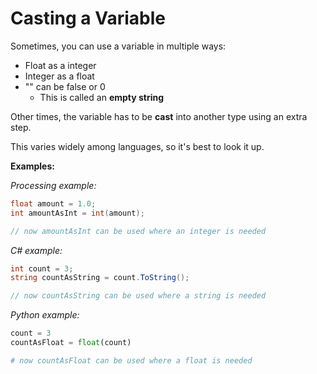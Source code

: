 # Casting a Variable

Sometimes, you can use a variable in multiple ways:

* Float as a integer
* Integer as a float
* "" can be false or 0
  * This is called an **empty string**

Other times, the variable has to be **cast** into another type using an extra step.

This varies widely among languages, so it's best to look it up.

**Examples:**

_Processing example:_

```java
float amount = 1.0;
int amountAsInt = int(amount);

// now amountAsInt can be used where an integer is needed
```

_C# example:_

```csharp
int count = 3;
string countAsString = count.ToString();

// now countAsString can be used where a string is needed
```

_Python example:_

```python
count = 3
countAsFloat = float(count)

# now countAsFloat can be used where a float is needed
```
